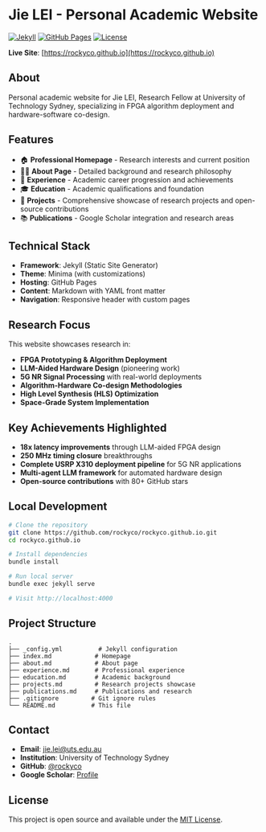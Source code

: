 # Jie LEI - Personal Academic Website

[![Jekyll](https://img.shields.io/badge/Jekyll-4.0+-red?logo=jekyll)](https://jekyllrb.com/)
[![GitHub Pages](https://img.shields.io/badge/GitHub%20Pages-Deployed-green?logo=github)](https://rockyco.github.io)
[![License](https://img.shields.io/badge/License-MIT-blue.svg)](LICENSE)

**Live Site**: [https://rockyco.github.io](https://rockyco.github.io)

## About

Personal academic website for Jie LEI, Research Fellow at University of Technology Sydney, specializing in FPGA algorithm deployment and hardware-software co-design.

## Features

- 🏠 **Professional Homepage** - Research interests and current position
- 👨‍🏫 **About Page** - Detailed background and research philosophy  
- 💼 **Experience** - Academic career progression and achievements
- 🎓 **Education** - Academic qualifications and foundation
- 🚀 **Projects** - Comprehensive showcase of research projects and open-source contributions
- 📚 **Publications** - Google Scholar integration and research areas

## Technical Stack

- **Framework**: Jekyll (Static Site Generator)
- **Theme**: Minima (with customizations)
- **Hosting**: GitHub Pages
- **Content**: Markdown with YAML front matter
- **Navigation**: Responsive header with custom pages

## Research Focus

This website showcases research in:

- **FPGA Prototyping & Algorithm Deployment**
- **LLM-Aided Hardware Design** (pioneering work)
- **5G NR Signal Processing** with real-world deployments
- **Algorithm-Hardware Co-design Methodologies**
- **High Level Synthesis (HLS) Optimization**
- **Space-Grade System Implementation**

## Key Achievements Highlighted

- **18x latency improvements** through LLM-aided FPGA design
- **250 MHz timing closure** breakthroughs
- **Complete USRP X310 deployment pipeline** for 5G NR applications
- **Multi-agent LLM framework** for automated hardware design
- **Open-source contributions** with 80+ GitHub stars

## Local Development

```bash
# Clone the repository
git clone https://github.com/rockyco/rockyco.github.io.git
cd rockyco.github.io

# Install dependencies
bundle install

# Run local server
bundle exec jekyll serve

# Visit http://localhost:4000
```

## Project Structure

```
.
├── _config.yml          # Jekyll configuration
├── index.md            # Homepage
├── about.md            # About page
├── experience.md       # Professional experience
├── education.md        # Academic background
├── projects.md         # Research projects showcase
├── publications.md     # Publications and research
├── .gitignore         # Git ignore rules
└── README.md          # This file
```

## Contact

- **Email**: jie.lei@uts.edu.au
- **Institution**: University of Technology Sydney
- **GitHub**: [@rockyco](https://github.com/rockyco)
- **Google Scholar**: [Profile](https://scholar.google.com/citations?user=GinaT0wAAAAJ&hl=en)

## License

This project is open source and available under the [MIT License](LICENSE).
